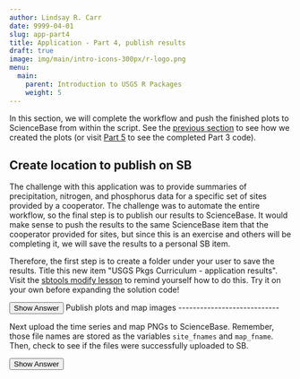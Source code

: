 ```yaml
---
author: Lindsay R. Carr
date: 9999-04-01
slug: app-part4
title: Application - Part 4, publish results
draft: true 
image: img/main/intro-icons-300px/r-logo.png
menu:
  main:
    parent: Introduction to USGS R Packages
    weight: 5
---
```

In this section, we will complete the workflow and push the finished plots to ScienceBase from within the script. See the [previous section](/usgs-packages/app-part3) to see how we created the plots (or visit [Part 5](/usgs-packages/app-part5) to see the completed Part 3 code).

Create location to publish on SB
--------------------------------

The challenge with this application was to provide summaries of precipitation, nitrogen, and phosphorus data for a specific set of sites provided by a cooperator. The challenge was to automate the entire workflow, so the final step is to publish our results to ScienceBase. It would make sense to push the results to the same ScienceBase item that the cooperator provided for sites, but since this is an exercise and others will be completing it, we will save the results to a personal SB item.

Therefore, the first step is to create a folder under your user to save the results. Title this new item "USGS Pkgs Curriculum - application results". Visit the [sbtools modify lesson](/usgs-packages/sbtools-modify) to remind yourself how to do this. Try it on your own before expanding the solution code!

<button class="ToggleButton" onclick="toggle_visibility('create-new-item')">
Show Answer
</button>
              <div id="create-new-item" style="display:none">

``` r
# automatically created under the authenticated user
sb_results_item <- item_create(title = "USGS Pkgs Curriculum - application results")

# only create the item once, then just use its ID moving forward
sb_results_id <- sb_results_item$id
```

</div>
Publish plots and map images
----------------------------

Next upload the time series and map PNGs to ScienceBase. Remember, those file names are stored as the variables `site_fnames` and `map_fname`. Then, check to see if the files were successfully uploaded to SB.

<button class="ToggleButton" onclick="toggle_visibility('plots-publish')">
Show Answer
</button>
              <div id="plots-publish" style="display:none">

``` r
all_fnames <- c(site_fnames, map_fname)
updated_item <- item_append_files(sb_results_id, files = all_fnames)

# verify that files were uploaded
sb_fnames <- item_list_files(sb_results_id)
all(all_fnames %in% sb_fnames$fname)
```

    ## [1] TRUE

``` r
# now that they are online, remove local copies
rm_files <- file.remove(all_fnames) 
```

</div>
